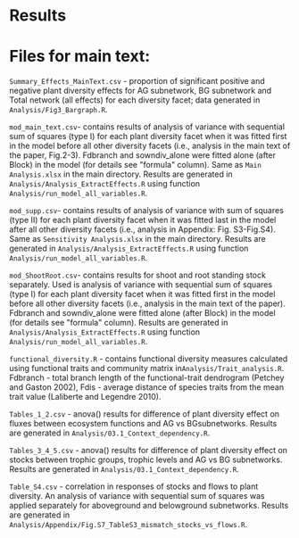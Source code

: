 # Results

# Files for main text:

`Summary_Effects_MainText.csv` - proportion of significant positive and negative plant diversity effects for AG subnetwork, BG subnetwork and Total network (all effects) for each diversity facet; data generated in `Analysis/Fig3_Bargraph.R`.

`mod_main_text.csv`- contains results of analysis of variance with sequential sum of squares (type I) for each plant diversity facet when it was fitted first in the model before all other diversity facets (i.e., analysis in the main text of the paper, Fig.2-3). Fdbranch and sowndiv_alone were fitted alone (after Block) in the model (for details see "formula" column). Same as `Main Analysis.xlsx` in the main directory. Results are generated in `Analysis/Analysis_ExtractEffects.R` using function `Analysis/run_model_all_variables.R`.

`mod_supp.csv`- contains results of analysis of variance with sum of squares (type II) for each plant diversity facet when it was fitted last in the model after all other diversity facets (i.e., analysis in Appendix: Fig. S3-Fig.S4). Same as `Sensitivity Analysis.xlsx` in the main directory. Results are generated in `Analysis/Analysis_ExtractEffects.R` using function `Analysis/run_model_all_variables.R`.

`mod_ShootRoot.csv`- contains results for shoot and root standing stock separately. Used is analysis of variance with sequential sum of squares (type I) for each plant diversity facet when it was fitted first in the model before all other diversity facets (i.e., analysis in the main text of the paper). Fdbranch and sowndiv_alone were fitted alone (after Block) in the model (for details see "formula" column). Results are generated in `Analysis/Analysis_ExtractEffects.R` using function `Analysis/run_model_all_variables.R`.

`functional_diversity.R` - contains functional diversity measures calculated using functional traits and community matrix in`Analysis/Trait_analysis.R`. Fdbranch - total branch length of the functional-trait dendrogram (Petchey and Gaston 2002), Fdis - average distance of species traits from the mean trait value (Laliberte and Legendre 2010).

`Tables_1_2.csv` -  anova() results for difference of plant diversity effect on fluxes between  ecosystem functions and AG vs BGsubnetworks. Results are generated in `Analysis/03.1_Context_dependency.R`.

`Tables_3_4_5.csv` -  anova() results for difference of plant diversity effect on stocks between  trophic groups, trophic levels and AG vs BG subnetworks. Results are generated in `Analysis/03.1_Context_dependency.R`.

`Table_S4.csv` - correlation in responses of stocks and flows to plant diversity. An analysis of variance with sequential sum of squares was applied separately for aboveground and belowground subnetworks. Results are generated in `Analysis/Appendix/Fig.S7_TableS3_mismatch_stocks_vs_flows.R`.
